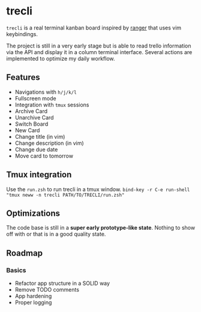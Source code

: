# trecli

`trecli` is a real terminal kanban board inspired by [ranger](https://github.com/ranger/ranger) that uses vim keybindings.

The project is still in a very early stage but is able to read trello information via the API and display it in a column terminal interface. Several actions are implemented to optimize my daily workflow.

## Features

- Navigations with `h/j/k/l`
- Fullscreen mode
- Integration with `tmux` sessions
- Archive Card
- Unarchive Card
- Switch Board
- New Card
- Change title (in vim)
- Change description (in vim)
- Change due date
- Move card to tomorrow

## Tmux integration

Use the `run.zsh` to run trecli in a tmux window. `bind-key -r C-e run-shell "tmux neww -n trecli PATH/TO/TRECLI/run.zsh"`

## Optimizations

The code base is still in a **super early prototype-like state**. Nothing to show off with or that is in a good quality state.

## Roadmap

### Basics

- Refactor app structure in a SOLID way
- Remove TODO comments
- App hardening
- Proper logging
